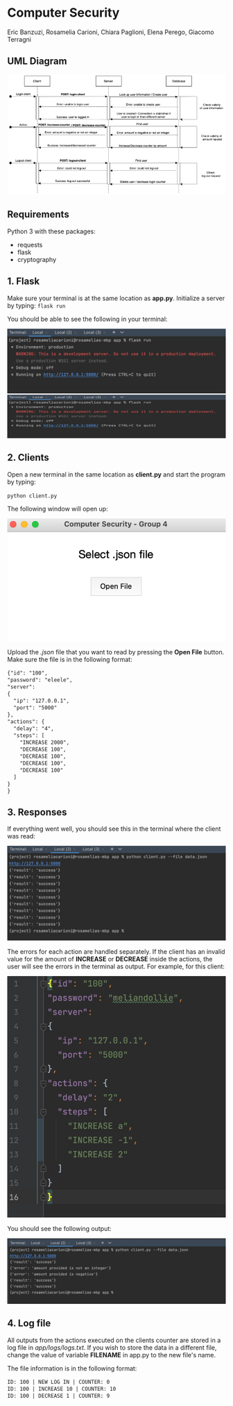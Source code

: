 # Computer Security
Eric Banzuzi, Rosamelia Carioni, Chiara Paglioni, Elena Perego, Giacomo Terragni

## UML Diagram

![alt text](resources/ComputerSecurity.png)

## Requirements
Python 3 with these packages:
- requests
- flask
- cryptography

## 1. Flask
Make sure your terminal is at the same location as **app.py**. 
Initialize a server by typing:
`flask run`

You should be able to see the following in your  terminal:

![alt text](resources/flask.jpg)
<img src="resources/flask.jpg" width=800 height=100>

## 2. Clients
Open a new terminal in the same location as **client.py** and start the program by typing:

`python client.py`

The following window will open up:

![alt text](resources/gui.png)

Upload the *.json* file that you want to read by pressing the **Open File** button. 
Make sure the file is in the following format:

```
{"id": "100",
"password": "eleele",
"server":
{
  "ip": "127.0.0.1",
  "port": "5000"
},
"actions": {
  "delay": "4",
  "steps": [
    "INCREASE 2000",
    "DECREASE 100",
    "DECREASE 100",
    "DECREASE 100",
    "DECREASE 100"
  ]
}
}
```

## 3. Responses
If everything went well, you should see this in the terminal where the client was read:

![alt text](resources/success.jpg)

The errors for each action are handled separately.
If the client has an invalid value for the amount of **INCREASE** or **DECREASE** inside the actions,
the user will see the errors in the terminal as output. For example, for this client:

![alt text](resources/json.jpg)

You should see the following output:

![alt text](resources/error.jpg)

## 4. Log file
All outputs from the actions executed on the clients counter are stored in a log file in *app/logs/logs.txt*. 
If you wish to store the data in a different file, change the value of variable **FILENAME** in app.py to the new file's name.

The file information is in the following format:
```
ID: 100 | NEW LOG IN | COUNTER: 0
ID: 100 | INCREASE 10 | COUNTER: 10
ID: 100 | DECREASE 1 | COUNTER: 9
```
